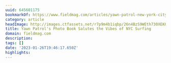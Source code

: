 ```yaml
---
uuid: 645601175
bookmarkOf: https://www.fieldmag.com/articles/yawn-patrol-new-york-city-surfing-photo-book
category: article
headImage: http://images.ctfassets.net/r7p9m4b1iqbp/26n4BzS9WEth730XEKOEem/280045edd8642b8e14a80550c9b10732/Hoshi-Ludwig-Yawn-Patrol-NYC-Surfing-Book-Hero.jpg?w=1000
title: Yawn Patrol's Photo Book Salutes the Vibes of NYC Surfing
domain: fieldmag.com
description: 
tags: []
date: '2023-01-26T19:46:17.650Z'
highlights: 
---
```




